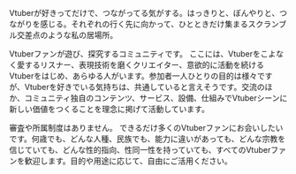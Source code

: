 Vtuberが好きってだけで、つながってる気がする。はっきりと、ぼんやりと、つながりを感じる。それぞれの行く先に向かって、ひとときだけ集まるスクランブル交差点のような私の居場所。

Vtuberファンが遊び、探究するコミュニティです。
ここには、Vtuberをこよなく愛するリスナー、表現技術を磨くクリエイター、意欲的に活動を続けるVtuberをはじめ、あらゆる人がいます。参加者一人ひとりの目的は様々ですが、Vtuberを好きでいる気持ちは、共通していると言えそうです。交流のほか、コミュニティ独自のコンテンツ、サービス、設備、仕組みでVtuberシーンに新しい価値をつくることを理念に掲げて活動しています。

審査や所属制度はありません。
できるだけ多くのVtuberファンにお会いしたいです。何歳でも、どんな人種、民族でも、能力に違いがあっても、どんな宗教を信じていても、どんな性的指向、性同一性を持っていても、すべてのVtuberファンを歓迎します。目的や用途に応じて、自由にご活用ください。